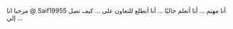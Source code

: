 مرحبا انا @ Saif19955
أنا مهتم ...
أنا أتعلم حاليًا ...
أنا أتطلع للتعاون على ...
كيف تصل إلي ...

<!---
Saif19955 / Saif19955 هو مستودع ✨ خاص لأن "README.md" (هذا الملف) يظهر في ملف GitHub الشخصي الخاص بك.
يمكنك النقر فوق ارتباط المعاينة لإلقاء نظرة على التغييرات الخاصة بك.
--->
